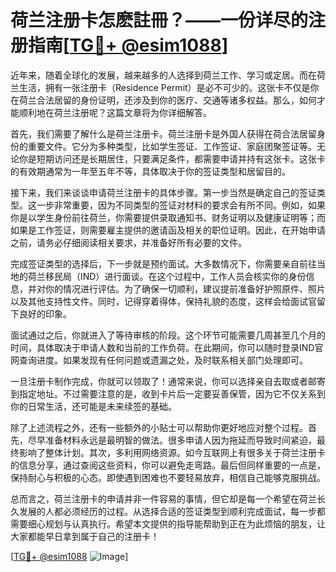 # 荷兰注册卡怎麽註冊？——一份详尽的注册指南[[TG💪+ @esim1088](https://t.me/s/esim1088)]

近年来，随着全球化的发展，越来越多的人选择到荷兰工作、学习或定居。而在荷兰生活，拥有一张注册卡（Residence Permit）是必不可少的。这张卡不仅是你在荷兰合法居留的身份证明，还涉及到你的医疗、交通等诸多权益。那么，如何才能顺利地在荷兰注册呢？这篇文章将为你详细解答。

首先，我们需要了解什么是荷兰注册卡。荷兰注册卡是外国人获得在荷合法居留身份的重要文件。它分为多种类型，比如学生签证、工作签证、家庭团聚签证等。无论你是短期访问还是长期居住，只要满足条件，都需要申请并持有这张卡。这张卡的有效期通常为一年至五年不等，具体取决于你的签证类型和居留目的。

接下来，我们来谈谈申请荷兰注册卡的具体步骤。第一步当然是确定自己的签证类型。这一步非常重要，因为不同类型的签证对材料的要求会有所不同。例如，如果你是以学生身份前往荷兰，你需要提供录取通知书、财务证明以及健康证明等；而如果是工作签证，则需要雇主提供的邀请函及相关的职位证明。因此，在开始申请之前，请务必仔细阅读相关要求，并准备好所有必要的文件。

完成签证类型的选择后，下一步就是预约面试。大多数情况下，你需要亲自前往当地的荷兰移民局（IND）进行面谈。在这个过程中，工作人员会核实你的身份信息，并对你的情况进行评估。为了确保一切顺利，建议提前准备好护照原件、照片以及其他支持性文件。同时，记得穿着得体，保持礼貌的态度，这样会给面试官留下良好的印象。

面试通过之后，你就进入了等待审核的阶段。这个环节可能需要几周甚至几个月的时间，具体取决于申请人数和当前的工作负荷。在此期间，你可以随时登录IND官网查询进度。如果发现有任何问题或遗漏之处，及时联系相关部门处理即可。

一旦注册卡制作完成，你就可以领取了！通常来说，你可以选择亲自去取或者邮寄到指定地址。不过需要注意的是，收到卡片后一定要妥善保管，因为它不仅关系到你的日常生活，还可能是未来续签的基础。

除了上述流程之外，还有一些额外的小贴士可以帮助你更好地应对整个过程。首先，尽早准备材料永远是最明智的做法。很多申请人因为拖延而导致时间紧迫，最终影响了整体计划。其次，多利用网络资源。如今互联网上有很多关于荷兰注册卡的信息分享，通过查阅这些资料，你可以避免走弯路。最后但同样重要的一点是，保持耐心与积极的心态。即使遇到困难也不要轻易放弃，相信自己能够克服挑战。

总而言之，荷兰注册卡的申请并非一件容易的事情，但它却是每一个希望在荷兰长久发展的人都必须经历的过程。从选择合适的签证类型到顺利完成面试，每一步都需要细心规划与认真执行。希望本文提供的指导能帮助到正在为此烦恼的朋友，让大家都能早日拿到属于自己的注册卡！

[[TG💪+ @esim1088](https://t.me/s/esim1088) ![Image](https://i.postimg.cc/4NQfJmqS/Snipaste-2025-05-13-00-14-12.png)]